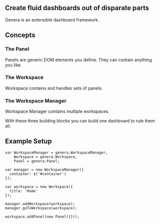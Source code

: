 ## Create fluid dashboards out of disparate parts

Genera is an extensible dashboard framework.

## Concepts

### The Panel

Panels are generic DOM elements you define. They can contain anything you like.

### The Workspace

Workspace contains and handles sets of panels.

### The Workspace Manager

Workspace Manager contains multiple workspaces.

With these three building blocks you can build one dashboard to rule them all.

## Example Setup

    var WorkspaceManager = genera.WorkspaceManager,
        Workspace = genera.Workspace,
        Panel = genera.Panel;

    var manager = new WorkspaceManager({
      container: $('#container')
    });

    var workspace = new Workspace({
      title: 'Home'
    });

    manager.addWorkspace(workspace);
    manager.goToWorkspace(workspace);

    workspace.addPanel(new Panel({}));

